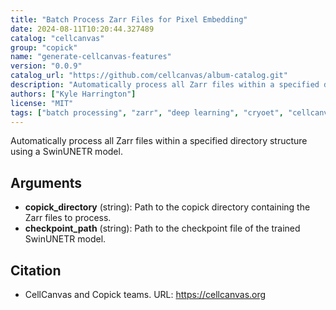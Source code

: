 ```yaml
---
title: "Batch Process Zarr Files for Pixel Embedding"
date: 2024-08-11T10:20:44.327489
catalog: "cellcanvas"
group: "copick"
name: "generate-cellcanvas-features"
version: "0.0.9"
catalog_url: "https://github.com/cellcanvas/album-catalog.git"
description: "Automatically process all Zarr files within a specified directory structure using a SwinUNETR model."
authors: ["Kyle Harrington"]
license: "MIT"
tags: ["batch processing", "zarr", "deep learning", "cryoet", "cellcanvas", "copick"]
---
```


Automatically process all Zarr files within a specified directory structure using a SwinUNETR model.

## Arguments

- **copick_directory** (string): Path to the copick directory containing the Zarr files to process.
- **checkpoint_path** (string): Path to the checkpoint file of the trained SwinUNETR model.

## Citation

- CellCanvas and Copick teams.
  URL: https://cellcanvas.org

